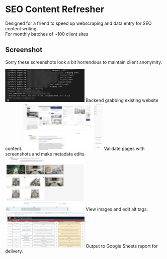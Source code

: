 # SEO Content Refresher
Designed for a friend to speed up webscraping and data entry for SEO content writing.  
For monthly batches of ~100 client sites

## Screenshot
Sorry these screenshots look a bit horrendous to maintain client anonymity.

<img src="./-DevLog/scraper.png" alt="Scraper" width="50%"/>
Backend grabbing existing website content.
<img src="./-DevLog/onpagescreen.png" alt="onPage" width="50%"/>
Validate pages with screenshots and make metadata edits.
<img src="./-DevLog/altimages2.png" alt="aImages" width="50%"/>
View images and edit alt tags.
<img src="./-DevLog/sheets.png" alt="Sheets" width="50%"/>
Output to Google Sheets report for delivery.
